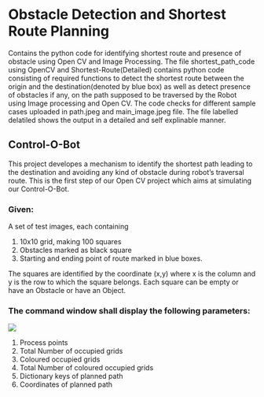 # Obstacle Detection and Shortest Route Planning
Contains the python code for identifying shortest route and presence of obstacle using Open CV and Image Processing.
The file shortest_path_code using OpenCV and Shortest-Route(Detailed) contains python code consisting of required functions to detect the shortest route between the origin and the destination(denoted by blue box) as well as detect presence of obstacles if any, on the path supposed to be traversed by the Robot using Image processing and Open CV.
The code checks for different sample cases uploaded in path.jpeg and main_image.jpeg file. The file labelled delatiled shows the output in a detailed and self explinable manner.
## Control-O-Bot
This project developes a mechanism to identify the shortest path leading to the destination and avoiding any kind of obstacle during robot’s traversal route. This is the first step of our Open CV project which aims at simulating our Control-O-Bot.
### Given:

A set of test images, each containing

1. 10x10 grid, making 100 squares
2. Obstacles marked as black square
3. Starting and ending point of route marked in blue boxes.



The squares are identified by the coordinate (x,y) where x is the column and y is the row to which the square belongs. Each square
can be empty or have an Obstacle or have an Object.

### The command window shall display the following parameters: 
<img src="https://github.com/supu2701/Shortest-Route-using-Open-CV/blob/main/Path_3.PNG" />

1. Process points
2. Total Number of occupied grids
3. Coloured occupied grids
4. Total Number of coloured occupied grids
5. Dictionary keys of planned path
6. Coordinates of planned path
